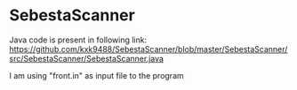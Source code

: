 SebestaScanner
==============

Java code is present in following link: 
https://github.com/kxk9488/SebestaScanner/blob/master/SebestaScanner/src/SebestaScanner/SebestaScanner.java

I am using "front.in" as input file to the program
